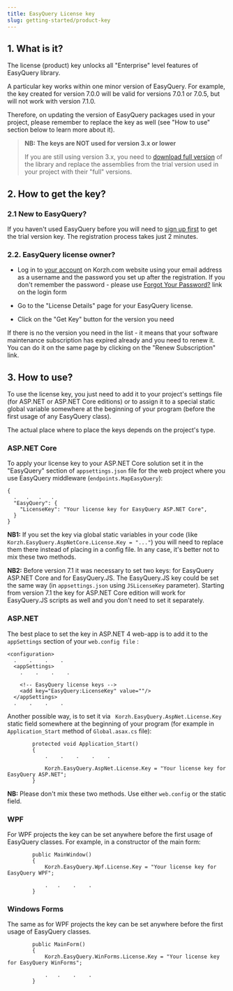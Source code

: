 ```yaml
---
title: EasyQuery License key
slug: getting-started/product-key
---
```



## 1. What is it?

The license (product) key unlocks all "Enterprise" level features of EasyQuery library.

A particular key works within one minor version of EasyQuery. For example, the key created for version 7.0.0 will be valid for versions 7.0.1 or 7.0.5, but will not work with version 7.1.0.
 
Therefore, on updating the version of EasyQuery packages used in your project, please remember to replace the key as well (see "How to use" section below to learn more about it).

> **NB: The keys are NOT used for version 3.x or lower**
>
> If you are still using version 3.x, you need to [download full version](https://korzh.com/account/assets) of the library and replace the assemblies from the trial version used in your project with their "full" versions.

## 2. How to get the key?

### 2.1 New to EasyQuery?

If you haven't used EasyQuery before you will need to [sign up first](https://korzh.com/easyquery#get-started)  to get the trial version key. The registration process takes just 2 minutes. 


### 2.2. EasyQuery license owner?

* Log in to [your account](https://korzh.com/account) on Korzh.com website using your email address as a username and the password you set up after the registration. If you don't remember the password - please use [Forgot Your Password?](https://korzh.com/account/auth/forgotpassword) link on the login form
 
* Go to the "License Details" page for your EasyQuery license.

* Click on the "Get Key" button for the version you need
 
If there is no the version you need in the list - it means that your software maintenance subscription has expired already and you need to renew it. You can do it on the same page by clicking on the "Renew Subscription" link.

## 3. How to use?

To use the license key, you just need to add it to your project's settings file  (for ASP.NET or ASP.NET Core editions) or to assign it to a special static global variable somewhere at the beginning of your program (before the first usage of any EasyQuery class). 

The actual place where to place the keys depends on the project's type.

### ASP.NET Core

To apply your license key to your ASP.NET Core solution set it in the "EasyQuery" section of `appsettings.json` file  for the web project where you use EasyQuery middleware (`endpoints.MapEasyQuery`):

```
{
  .   .   .   .
  "EasyQuery": {
    "LicenseKey": "Your license key for EasyQuery ASP.NET Core",
  }
}
```

__NB1:__ If you set the key via global static variables in your code (like `Korzh.EasyQuery.AspNetCore.License.Key = "..."`) you will need to replace them there instead of placing in a config file. In any case, it's better not to mix these two methods.

__NB2:__ Before version 7.1 it was necessary to set two keys: for EasyQuery ASP.NET Core and for EasyQuery.JS.  The EasyQuery.JS key could be set the same way (in `appsettings.json` using `JSLicenseKey` parameter). Starting from version 7.1 the key for ASP.NET Core edition will work for EasyQuery.JS scripts as well and you don't need to set it separately.
 

### ASP.NET

The best place to set the key in ASP.NET 4 web-app is to add it to the `appSettings` section of your  `web.config file` :

```
<configuration>
  .    .    .    .
  <appSettings>
    .    .    .    .

    <!-- EasyQuery license keys -->
    <add key="EasyQuery:LicenseKey" value=""/>
  </appSettings>
  .    .    .    .
```

Another possible way, is to set it via ` Korzh.EasyQuery.AspNet.License.Key` static field somewhere at the beginning of your program (for example in `Application_Start` method of `Global.asax.cs` file):

```
        protected void Application_Start()
        {
		    .    .    .    .    .

            Korzh.EasyQuery.AspNet.License.Key = "Your license key for EasyQuery ASP.NET";
        }
```

__NB:__ Please don't mix these two methods. Use either `web.config` or the static field.


### WPF

For WPF projects the key can be set anywhere before the first usage of EasyQuery classes. For example, in a constructor of the main form:

```
        public MainWindow()
        {
            Korzh.EasyQuery.Wpf.License.Key = "Your license key for EasyQuery WPF";

            .   .    .    .
        }
```

### Windows Forms

The same as for WPF projects the key can be set anywhere before the first usage of EasyQuery classes.

```
        public MainForm()
        {
            Korzh.EasyQuery.WinForms.License.Key = "Your license key for EasyQuery WinForms";

            .   .    .    .
        }
```